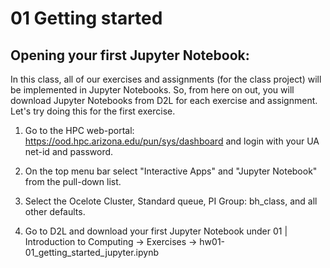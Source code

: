 # 01 Getting started 

## Opening your first Jupyter Notebook: 
In this class, all of our exercises and assignments (for the class project) will be implemented in Jupyter Notebooks. So, from here on out, you will download Jupyter Notebooks from D2L for each exercise and assignment. Let's try doing this for the first exercise.

1. Go to the HPC web-portal: https://ood.hpc.arizona.edu/pun/sys/dashboard and login with your UA net-id and password. 

2. On the top menu bar select "Interactive Apps" and "Jupyter Notebook" from the pull-down list.

3. Select the Ocelote Cluster, Standard queue, PI Group: bh_class, and all other defaults.

4. Go to D2L and download your first Jupyter Notebook under 01 | Introduction to Computing -> Exercises -> hw01-01_getting_started_jupyter.ipynb 

